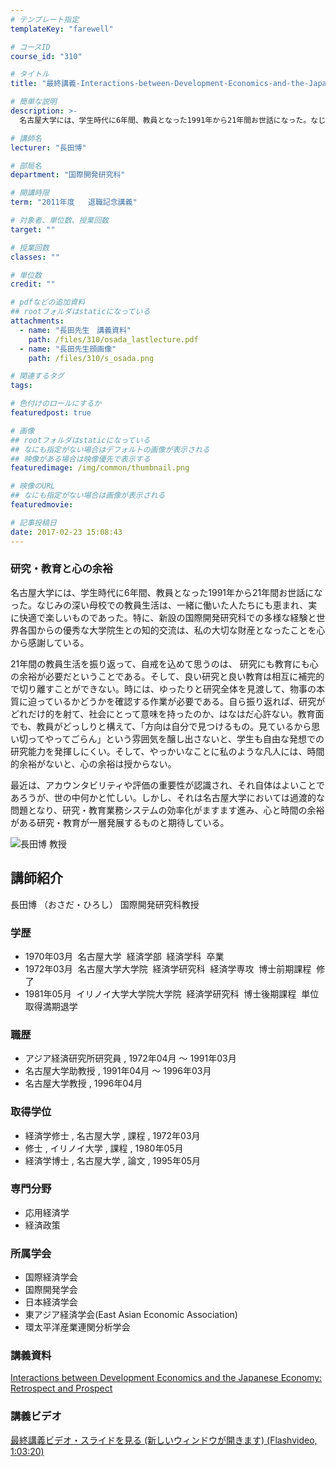 ```yaml
---
# テンプレート指定
templateKey: "farewell"

# コースID
course_id: "310"

# タイトル
title: "最終講義-Interactions-between-Development-Economics-and-the-Japanese-Economy-:-Retrospect-and-Prospect（開発経済学と日本経済をめぐって：回顧と展望）"

# 簡単な説明
description: >-
  名古屋大学には、学生時代に6年間、教員となった1991年から21年間お世話になった。なじみの深い母校での教員生活は、一緒に働いた人たちにも恵まれ、実に快適で楽しいものであった。特に、新設の国際開発...

# 講師名
lecturer: "長田博"

# 部局名
department: "国際開発研究科"

# 開講時限
term: "2011年度	退職記念講義"

# 対象者、単位数、授業回数
target: ""

# 授業回数
classes: ""

# 単位数
credit: ""

# pdfなどの追加資料
## rootフォルダはstaticになっている
attachments: 
  - name: "長田先生　講義資料" 
    path: /files/310/osada_lastlecture.pdf
  - name: "長田先生顔画像" 
    path: /files/310/s_osada.png

# 関連するタグ
tags:

# 色付けのロールにするか
featuredpost: true

# 画像
## rootフォルダはstaticになっている
## なにも指定がない場合はデフォルトの画像が表示される
## 映像がある場合は映像優先で表示する
featuredimage: /img/common/thumbnail.png

# 映像のURL
## なにも指定がない場合は画像が表示される
featuredmovie: 

# 記事投稿日
date: 2017-02-23 15:08:43
---
```


### 研究・教育と心の余裕

名古屋大学には、学生時代に6年間、教員となった1991年から21年間お世話になった。なじみの深い母校での教員生活は、一緒に働いた人たちにも恵まれ、実に快適で楽しいものであった。特に、新設の国際開発研究科での多様な経験と世界各国からの優秀な大学院生との知的交流は、私の大切な財産となったことを心から感謝している。

21年間の教員生活を振り返って、自戒を込めて思うのは、 研究にも教育にも心の余裕が必要だということである。そして、良い研究と良い教育は相互に補完的で切り離すことができない。時には、ゆったりと研究全体を見渡して、物事の本質に迫っているかどうかを確認する作業が必要である。自ら振り返れば、研究がどれだけ的を射て、社会にとって意味を持ったのか、はなはだ心許ない。教育面でも、教員がどっしりと構えて、「方向は自分で見つけるもの。見ているから思い切ってやってごらん」という雰囲気を醸し出さないと、学生も自由な発想での研究能力を発揮しにくい。そして、やっかいなことに私のような凡人には、時間的余裕がないと、心の余裕は授からない。

最近は、アカウンタビリティや評価の重要性が認識され、それ自体はよいことであろうが、世の中何かと忙しい。しかし、それは名古屋大学においては過渡的な問題となり、研究・教育業務システムの効率化がますます進み、心と時間の余裕がある研究・教育が一層発展するものと期待している。

![長田博 教授](/files/310/s_osada.png) 
## 講師紹介

長田博 （おさだ・ひろし） 国際開発研究科教授

### 学歴

* 1970年03月  名古屋大学  経済学部  経済学科  卒業
* 1972年03月  名古屋大学大学院  経済学研究科  経済学専攻  博士前期課程  修了
* 1981年05月  イリノイ大学大学院大学院  経済学研究科  博士後期課程  単位取得満期退学

### 職歴

* アジア経済研究所研究員 , 1972年04月 〜 1991年03月
* 名古屋大学助教授 , 1991年04月 〜 1996年03月
* 名古屋大学教授 , 1996年04月

### 取得学位

* 経済学修士 , 名古屋大学 , 課程 , 1972年03月
* 修士 , イリノイ大学 , 課程 , 1980年05月
* 経済学博士 , 名古屋大学 , 論文 , 1995年05月

### 専門分野

* 応用経済学
* 経済政策

### 所属学会

* 国際経済学会
* 国際開発学会
* 日本経済学会
* 東アジア経済学会(East Asian Economic Association)
* 環太平洋産業連関分析学会

### 講義資料

[ Interactions between Development Economics and the Japanese Economy: Retrospect and Prospect ](/files/310/osada_lastlecture.pdf) 

### 講義ビデオ


<a href="http://ocw.nagoya-u.jp/resource/2011_lastlecture_osada/" target="blank"> 最終講義ビデオ・スライドを見る (新しいウィンドウが開きます) (Flashvideo, 1:03:20)</a>